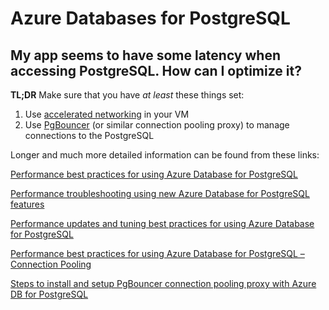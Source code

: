 # Azure Databases for PostgreSQL

## My app seems to have some latency when accessing PostgreSQL. How can I optimize it?

**TL;DR** Make sure that you have _at least_ these things set:

1. Use [accelerated networking](https://docs.microsoft.com/en-us/azure/virtual-network/create-vm-accelerated-networking-cli) in your VM
2. Use [PgBouncer](https://techcommunity.microsoft.com/t5/azure-database-for-postgresql/steps-to-install-and-setup-pgbouncer-connection-pooling-proxy/ba-p/730555) (or similar connection pooling proxy) to manage connections to the PostgreSQL

Longer and much more detailed information can be found from these links:

[Performance best practices for using Azure Database for PostgreSQL](https://azure.microsoft.com/en-us/blog/performance-best-practices-for-using-azure-database-for-postgresql/)

[Performance troubleshooting using new Azure Database for PostgreSQL features](https://azure.microsoft.com/en-us/blog/performance-troubleshooting-using-new-azure-database-for-postgresql-features/)

[Performance updates and tuning best practices for using Azure Database for PostgreSQL](https://azure.microsoft.com/en-us/blog/performance-updates-and-tuning-best-practices-for-using-azure-database-for-postgresql/)

[Performance best practices for using Azure Database for PostgreSQL – Connection Pooling](https://azure.microsoft.com/en-us/blog/performance-best-practices-for-using-azure-database-for-postgresql-connection-pooling/)

[Steps to install and setup PgBouncer connection pooling proxy with Azure DB for PostgreSQL](https://techcommunity.microsoft.com/t5/azure-database-for-postgresql/steps-to-install-and-setup-pgbouncer-connection-pooling-proxy/ba-p/730555)
